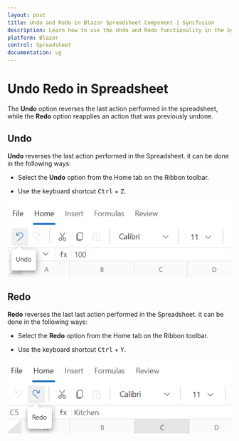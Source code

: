 ```yaml
---
layout: post
title: Undo and Redo in Blazor Spreadsheet Component | Syncfusion
description: Learn how to use the Undo and Redo functionality in the Syncfusion Blazor Spreadsheet component | Syncfusion.
platform: Blazor
control: Spreadsheet
documentation: ug
---
```


# Undo Redo in Spreadsheet

The <b>Undo</b> option reverses the last action performed in the spreadsheet, while the <b>Redo</b> option reapplies an action that was previously undone.


## Undo

<b>Undo</b> reverses the last action performed in the Spreadsheet. it can be done in the following ways:

* Select the <b>Undo</b> option from the Home tab on the Ribbon toolbar.

* Use the keyboard shortcut  <kbd>Ctrl</kbd> + <kbd>Z</kbd>.

![UI showing undo option](./images/undo-feature.png)

## Redo

<b>Redo</b> reverses the last last action performed in the Spreadsheet. it can be done in the following ways:

* Select the <b>Redo</b> option from the Home tab on the Ribbon toolbar.

* Use the keyboard shortcut <kbd>Ctrl</kbd> + <kbd>Y</kbd>.

![UI showing redo option](./images/redo-feature.png)


